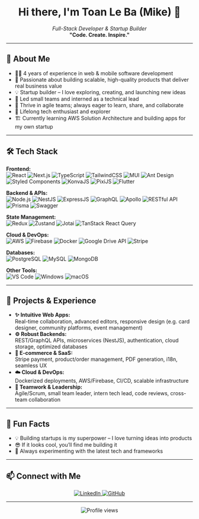 <!-- GitHub Profile README for Toan Le Ba (Mike) -->

<h1 align="center">Hi there, I'm Toan Le Ba (Mike) 👋</h1>
<p align="center">
  <em>Full-Stack Developer & Startup Builder</em><br>
  <span><strong>"Code. Create. Inspire."</strong></span>
</p>

---

## 👤 About Me

- 🧑‍💻 4 years of experience in web & mobile software development  
- 🚀 Passionate about building scalable, high-quality products that deliver real business value  
- 💡 Startup builder – I love exploring, creating, and launching new ideas  
- 👥 Led small teams and interned as a technical lead  
- 🤝 Thrive in agile teams; always eager to learn, share, and collaborate  
- 🌱 Lifelong tech enthusiast and explorer  
- 🏗️ Currently learning AWS Solution Architecture and building apps for my own startup  

---

## 🛠️ Tech Stack

**Frontend:**  
![React](https://img.shields.io/badge/React-20232A?logo=react&logoColor=61DAFB&style=flat-square)
![Next.js](https://img.shields.io/badge/Next.js-000?logo=nextdotjs&logoColor=white&style=flat-square)
![TypeScript](https://img.shields.io/badge/TypeScript-3178C6?logo=typescript&logoColor=white&style=flat-square)
![TailwindCSS](https://img.shields.io/badge/TailwindCSS-06B6D4?logo=tailwindcss&logoColor=white&style=flat-square)
![MUI](https://img.shields.io/badge/MUI-007FFF?logo=mui&logoColor=white&style=flat-square)
![Ant Design](https://img.shields.io/badge/Ant%20Design-0170FE?logo=antdesign&logoColor=white&style=flat-square)
![Styled Components](https://img.shields.io/badge/Styled--Components-DB7093?logo=styled-components&logoColor=white&style=flat-square)
![KonvaJS](https://img.shields.io/badge/KonvaJS-13B5EA?logo=konva&logoColor=white&style=flat-square)
![PixiJS](https://img.shields.io/badge/PixiJS-8BC34A?logo=pixijs&logoColor=white&style=flat-square)
![Flutter](https://img.shields.io/badge/Flutter-02569B?logo=flutter&logoColor=white&style=flat-square)

**Backend & APIs:**  
![Node.js](https://img.shields.io/badge/Node.js-339933?logo=node.js&logoColor=white&style=flat-square)
![NestJS](https://img.shields.io/badge/NestJS-E0234E?logo=nestjs&logoColor=white&style=flat-square)
![ExpressJS](https://img.shields.io/badge/Express.js-000000?logo=express&logoColor=white&style=flat-square)
![GraphQL](https://img.shields.io/badge/GraphQL-E10098?logo=graphql&logoColor=white&style=flat-square)
![Apollo](https://img.shields.io/badge/Apollo-311C87?logo=apollographql&logoColor=white&style=flat-square)
![RESTful API](https://img.shields.io/badge/REST-02569B?logo=rest&logoColor=white&style=flat-square)
![Prisma](https://img.shields.io/badge/Prisma-2D3748?logo=prisma&logoColor=white&style=flat-square)
![Swagger](https://img.shields.io/badge/Swagger-85EA2D?logo=swagger&logoColor=white&style=flat-square)

**State Management:**  
![Redux](https://img.shields.io/badge/Redux-593D88?logo=redux&logoColor=white&style=flat-square)
![Zustand](https://img.shields.io/badge/Zustand-000000?logo=Zustand&logoColor=white&style=flat-square)
![Jotai](https://img.shields.io/badge/Jotai-1B1B1B?logo=jotai&logoColor=white&style=flat-square)
![TanStack React Query](https://img.shields.io/badge/React%20Query-FF4154?logo=reactquery&logoColor=white&style=flat-square)

**Cloud & DevOps:**  
![AWS](https://img.shields.io/badge/AWS-232F3E?logo=amazonaws&logoColor=white&style=flat-square)
![Firebase](https://img.shields.io/badge/Firebase-FFCA28?logo=firebase&logoColor=white&style=flat-square)
![Docker](https://img.shields.io/badge/Docker-2496ED?logo=docker&logoColor=white&style=flat-square)
![Google Drive API](https://img.shields.io/badge/Google%20Drive-4285F4?logo=googledrive&logoColor=white&style=flat-square)
![Stripe](https://img.shields.io/badge/Stripe-635BFF?logo=stripe&logoColor=white&style=flat-square)

**Databases:**  
![PostgreSQL](https://img.shields.io/badge/PostgreSQL-4169E1?logo=postgresql&logoColor=white&style=flat-square)
![MySQL](https://img.shields.io/badge/MySQL-4479A1?logo=mysql&logoColor=white&style=flat-square)
![MongoDB](https://img.shields.io/badge/MongoDB-47A248?logo=mongodb&logoColor=white&style=flat-square)

**Other Tools:**  
![VS Code](https://img.shields.io/badge/VS%20Code-007ACC?logo=visualstudiocode&logoColor=white&style=flat-square)
![Windows](https://img.shields.io/badge/Windows-0078D6?logo=windows&logoColor=white&style=flat-square)
![macOS](https://img.shields.io/badge/macOS-000000?logo=apple&logoColor=white&style=flat-square)

---

## 🚀 Projects & Experience

- **✨ Intuitive Web Apps:**  
  Real-time collaboration, advanced editors, responsive design (e.g. card designer, community platforms, event management)
- **⚙️ Robust Backends:**  
  REST/GraphQL APIs, microservices (NestJS), authentication, cloud storage, optimized databases
- **🛒 E-commerce & SaaS:**  
  Stripe payment, product/order management, PDF generation, i18n, seamless UX
- **☁️ Cloud & DevOps:**  
  Dockerized deployments, AWS/Firebase, CI/CD, scalable infrastructure
- **🤝 Teamwork & Leadership:**  
  Agile/Scrum, small team leader, intern tech lead, code reviews, cross-team collaboration

---

## 🎯 Fun Facts

- 💡 Building startups is my superpower – I love turning ideas into products  
- 😎 If it looks cool, you’ll find me building it  
- 🧪 Always experimenting with the latest tech and frameworks  

---

## 📫 Connect with Me

<p align="center">
  <a href="https://www.linkedin.com/in/toan-dev/">
    <img src="https://img.shields.io/badge/LinkedIn-0A66C2?logo=linkedin&logoColor=white&style=flat-square" alt="LinkedIn">
  </a>
  <a href="https://github.com/kenzot25">
    <img src="https://img.shields.io/badge/GitHub-181717?logo=github&logoColor=white&style=flat-square" alt="GitHub">
  </a>
</p>

---

<p align="center">
  <img src="https://komarev.com/ghpvc/?username=kenzot25&style=flat-square&color=blue" alt="Profile views" />
</p>
